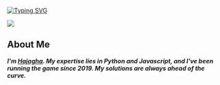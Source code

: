 <a href="https://git.io/typing-svg"><img src="https://readme-typing-svg.demolab.com?font=Fira+Code&duration=1000&pause=1000&color=067300&width=435&lines=Destoyer+from+his+Country;When+you+are+bitch;You+see+me+living+life;You+enitrely+want+to+be+like+that;Beaning+loyal+in+a+thug+game;is+the+only+way+out" alt="Typing SVG" /></a>


<img src=https://discord.c99.nl/widget/theme-4/1014523524305657907.png></img>

## About Me
_**I'm [Hajagha](discordapp.com/users/1014523524305657907). My expertise lies in Python and Javascript, and I've been running the game since 2019. My solutions are always ahead of the curve.**_
